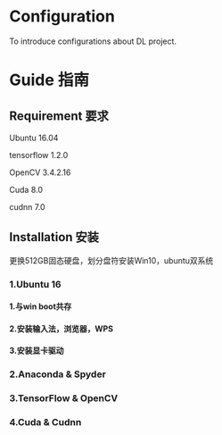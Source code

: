 # Configuration
To introduce configurations about DL project.
# Guide 指南
## Requirement 要求
Ubuntu 16.04

tensorflow 1.2.0

OpenCV 3.4.2.16

Cuda 8.0 

cudnn 7.0
## Installation 安装
更换512GB固态硬盘，划分盘符安装Win10，ubuntu双系统
### 1.Ubuntu 16
#### 1.与win boot共存
#### 2.安装输入法，浏览器，WPS
#### 3.安装显卡驱动
### 2.Anaconda & Spyder
### 3.TensorFlow & OpenCV
### 4.Cuda & Cudnn
